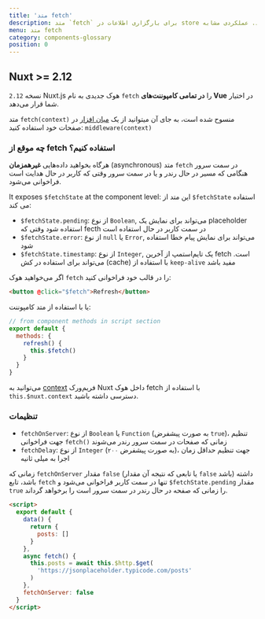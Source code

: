 ```yaml
---
title: 'متد fetch'
description: متد `fetch` برای بارگزاری اطلاعات در store قبل از رندر شدن صفحه استفاده می شود. عملکردی مشابه `asyncData` دارد با تفاوت اینکه داده‌های کامپوننت را تنظیم نمی‌کند.
menu: متد fetch
category: components-glossary
position: 0
---
```


## Nuxt >= 2.12

نسخه `2.12` Nuxt.js هوک جدیدی به نام `fetch` را **در تمامی کامپوننت‌های Vue** در اختیار شما قرار می‌دهد.

<base-alert>

متد `fetch(context)` منسوح شده است، به جای آن میتوانید از یک [میان افزار](/guides/components-glossary/pages-middleware#anonymous-middleware) در صفحات خود استفاده کنید: `middleware(context)`

</base-alert>

### چه موقع از fetch استفاده کنیم؟

هرگاه بخواهید داده‌هایی **غیرهمزمان** (asynchronous) متد `fetch` در سمت سرور هنگامی که مسیر در حال رندر و یا در سمت سرور وقتی که کاربر در حال هدایت است فراخوانی می‌شود.

It exposes `$fetchState` at the component level:
این متد از `$fetchState‍` استفاده می کند:

- `$fetchState.pending`: از نوع `Boolean`, می‌تواند برای نمایش یک placeholder استفاده شود وقتی که fecth در سمت کاربر در حال استفاده است
- `$fetchState.error`: از نوع `null` یا `Error`, می‌تواند برای نمایش پیام خطا استفاده شود
- `$fetchState.timestamp`: از نوع `Integer`, یک تایم‌استمپ از آخرین fetch است. می‌تواند برای استفاده در کش (cache) با استفاده از `keep-alive` مفید باشد

اگر می‌خواهید هوک `fetch` را در قالب خود فراخوانی کنید:

```html
<button @click="$fetch">Refresh</button>
```

یا با استفاده از متد کامپوننت:

```javascript
// from component methods in script section
export default {
  methods: {
    refresh() {
      this.$fetch()
    }
  }
}
```

می‌توانید به [context](/guides/internals-glossary/context) فریم‌ورک Nuxt داخل هوک fetch با استفاده از `this.$nuxt.context` دسترسی داشته باشید.

### تنظیمات

- `fetchOnServer`: از نوع `Boolean` یا `Function` (به صورت پیشفرض `true`)، تنظیم جهت فراخوانی `fetch()` زمانی که صفحات در سمت سرور رندر می‌شوند
- `fetchDelay`: از نوع `Integer` (به صورت پیشفرض `۲۰۰`)، جهت تنظیم حداقل زمان اجرا به میلی ثانیه

<div class="Alert Alert--green">
  
زمانی که `fetchOnServer` مقدار `false` (یا تابعی که نتیجه آن مقدار `false` باشد) داشته باشد، تابع `fetch` تنها در سمت کاربر فراخوانی می‌شود و `$fetchState.pending` مقدار `true` را زمانی که صفحه در حال رندر در سمت سرور است را برخواهد گرداند.

</div>

```html
<script>
  export default {
    data() {
      return {
        posts: []
      }
    },
    async fetch() {
      this.posts = await this.$http.$get(
        'https://jsonplaceholder.typicode.com/posts'
      )
    },
    fetchOnServer: false
  }
</script>
```
